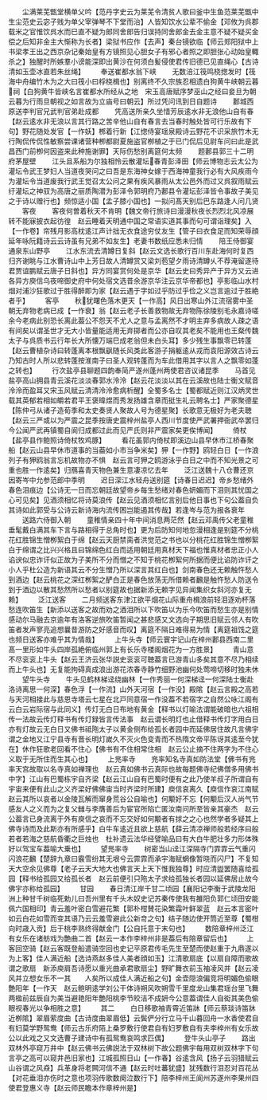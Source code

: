 <!-- { "loadSidebar": true } -->
　　尘满莱芜甑堂横单父吟【范丹字史云为莱芜令清贫人歌曰釜中生鱼范莱芜甑中生尘范史云宓子贱为单父宰弹琴不下堂而治】人皆知饮水公辈不偷金【邓攸为呉郡载米之官惟饮呉水而巳直不疑为郎同舍郎告归误持同舍郎金去金主意不疑不疑买金偿之后知非金主大惭称为长者】梁狱书应作【去声】秦台镜欲临【师云郑阳狱中上书梁孝王出之西京杂记秦始皇有方镜照见心胆女子有邪心者照之即胆张心动始皇輙杀之】独醒时所嫉羣小谤能深即出黄沙在何须白髪侵使君传旧德已见直绳心【古诗清如玉壶冰直若朱丝绳】
　　奉送崔都水翁下峡
　　无数涪江筏鸣桡揔发时【筏海中舟编竹木为之大曰筏小曰桴桡楫也】别离终不久宗族忍相遗白狗黄牛峡朝云暮祠【白狗黄牛皆峡名言崔都水所经从之地　宋玉高唐赋序梦巫山之经曰妾旦为朝云暮为行雨旦朝视之如言故为立庙号曰朝云】所过凭问讯到日自题诗
　　郪城西原送李判官兄武判官弟赴成都
　　凭高送所亲久坐惜芳辰逺水非无浪他山自有春【赵云逺水非无浪以言其行路之苦辛他山自有春言去当春时触处皆可行乐故有下句】野花随处发官【一作妖】桞着行新【江揔侍宴瑶泉殿诗云野花不识采旅竹木无行陶侃传侃性敏察尝课诸营种栁都尉夏施盗官栁植之于已门侃后见尉车问曰此是武昌西门前栁何因盗来此种施谢罪】天际伤愁别离筵何太频
　　题郪县郭三十二明府茅屋壁
　　江头且系船为尔独相怜云散灌坛春青彭泽田【师云博物志云太公为灌坛令武王梦妇人当道夜哭问之曰吾是东海神女嫁于西海神童我行必有大风疾雨今为灌坛令当道废我行武王觉召太公问之果有疾风暴雨从太公邑外而过又呉叙雨赋云纡灌坛之神驭为高唐之丽质陶潜为彭泽令郭明府乃郪县令灌坛彭泽皆令事故子美见之于诗以赠行也】频惊适小国【孟子膝小国也】一拟问髙天别后巴东路逢人问几贤
　　客夜
　　客夜何曽着秋天不肯明【魏文帝行旅诗曰漫漫秋夜长烈烈北风凉展转不能寐披衣起彷徨　赵云睡着天明通中国之常语实道其事而句可谓诣理矣】入【一作卷】帘残月影高枕逺江声计拙无衣食途穷仗友生【管子曰衣食足而知荣辱顔延年咏阮籍诗云云诗虽有兄弟不如友生】老妻书数纸应悉未归情
　　陪王侍御宴通泉东山野亭
　　江水东流去清罇日复斜【赵云文选长歌行百川东赴海何时复西归齐谢眺与江水曹诗山中上芳日故人清罇赏又梁刘苞望夕雨诗清罇乆不荐淹留遂待君贾谊鹏赋云唐子日斜也】异方同宴赏何处是京华【赵云史曰秀异产于异方又云进各异方庾信乌夜啼御史府中何处宿文选昔余游京华注云京华帝都也】亭影临山水村烟对浦沙狂歌过于胜得醉即为家【赵云遇于字如过乎防过乎俭之义岂言逾过于胜絶者乎】
　　客亭
　　秋犹曙色落木更天【一作高】风日出寒山外江流宿雾中圣朝无弃物老病已成【一作衰】翁【赵云老子长善救物故无弃物陈徐陵别毛永嘉诗嗟余今老病此别恐长离此葢公不怨天不尤人之意与孟离然不才明主弃多病故人疎之语有间矣以谓圣世才无大小皆量能适用无弃掷者而公亦自叹其老矣不能用也王粲传魏太子与呉质书云行年长大所懐万端巳成老翁但未白头耳】多少残生事飘零已转蓬【赵云曹植杂诗曰转蓬离本根飘飖随长风类此客游子捐躯逺从戎而袁阳源效古诗云乃知古时人所以悲转蓬按淮南子曰圣人观转蓬而为车此借用其字以言人之飘零如蓬之转也】
　　行次盐亭县聊题四韵奉简严遂州蓬州两使君咨议诸昆季
　　马首见盐亭高山拥县青云溪花淡淡春郭水泠泠【赵云花淡淡以其在云溪故也陆士衡文赋音泠泠而盈耳又宋玉风赋云清清泠泠愈病析醒】全蜀多名士【蜀都赋近则江汉炳灵世载其英郁若相如皭若君平王褒暐煜而秀发扬雄含章而挺生礼云聘名士】严家聚德星【陈仲弓从诸子造荀季和太史奏贤人聚故人号为德星聚】长歌意无极好为老夫聴【赵云三严或以为严震之昆季按唐史震梓州盐亭人西川节度使严武署押衙武卒罢归今公闻严武再镇蜀自阆归成都过此而见严氏则非严震家矣更俟博闻】
　　倚杖【盐亭县作鲍照诗倚杖牧鸡豚】
　　看花虽郭内倚杖即溪边山县早休市江桥春聚船【赵云山县早休市道事的当葢如小市当争米矣】狎【一作野】鸥轻白日【一作浪列子有狎鸥翁言忘机故物亦不惧　赵云言可狎之鸥游泳乎白日之中而不知光景之可重也胜一作逺矣】归鴈喜青天物色兼生意凄凉忆去年
　　泛江送魏十八仓曹还京因寄岑中允参范郎中季明
　　迟日深江水轻舟送别筵【诗春日迟迟】帝乡愁绪外春色泪痕边【公诗无一日而忘朝廷故望帝乡每生愁绪对春色妍媚而下泪则其忧国之心可见矣】见酒须相忆将诗莫浪传【赵云见酒须相忆言别后他日事也下句公葢自负其诗如此郭受与公诗云新诗海内流传困岂能遏其传哉】若逢岑与范为报各衰年
　　送路六侍御入朝
　　童稚情亲四十年中间消息两茫然【赵云邓禹传父老童稚垂髦戴白满其车下言与路相得于总角时也】更为后防知何地忽漫相逢是别筵不分桃花红胜锦生憎栁絮白于绵【赵云天厨禁脔者洪觉范之书也以分桃花红胜锦生憎栁絮白于绵谓之比兴兴格且曰锦绵色红白而适用朝廷用真材天下福也惟真材者忠正小人谄谀似忠诈讦似正故为子美所不分而憎之不知于桃花栁絮何所据而便比谄防诈讦之小人乎杜公造为新语其云不分生憎乃所以深言其红白也】剑南春色还无赖触忤愁人到酒边【赵云桃花之深红栁絮之酽白正是春色放荡无所借赖者飜是触忤愁人防送令到于酒边以散其愁然所以愁者以别筵故也据新添无赖字见异闻集织女斜河亦复无赖】
　　泛江送客
　　二月频送客东津江欲平烟花山际重舟楫浪前轻泪逐劝杯落愁连吹笛生【新添以送客之故而劝之酒泪所以下吹笛以为乐今吹笛而愁生亦是别情感动尔马融去京逾年有洛客逆旅吹笛暂闻之甚悲感又文选向子期思旧赋云邻人有吹笛者发声寥亮追想曩昔游防之好感音而叹】离筵不隔日难得易为情【离筵祖饯之筵也频日送客亦难乎其为情哉】
　　上牛头寺【师云寰宇记山在梓州郪县西南二里髙一里形如牛头四岸孤絶俯临州郭上有长乐寺楼阁烟花为一方胜景】
　　青山意不尽衮衮上牛头【赵云王济云张华説史衮衮可聴葢言已游青山多矣其意不尽乃相续而上牛头也】无复能拘碍真成浪出游花浓春寺静竹细野池幽何处莺啼切移时独未休
　　望牛头寺
　　牛头见鹤林梯迳绕幽林【一作秀丽一何深梯迳一何深陆士衡赴洛诗离思一何深】春色浮【一作流】山外天河宿【一作没】殿隂【赵云言殿之高若与天河相接此与慈恩寺塔云七星在北戸同意宿一作没葢不若宿字之自然公咏江阁有云白云岩际宿与此同义】传灯无白日布地有黄金【释书以灯喻法谓能破暗也六祖相传一法故云传灯释书有传灯録皆言传法事　赵云谓长明灯也止借释书传灯字用白日亦有灯故云无白日又佛书祗陁太子以黄金侧布给孤长者园中而延佛居住故凡言佛宇谓之金地又江宁县寺有晋长明灯嵗久不灭火色变青而不热隋文帝平陈讶其逺至今犹在】休作狂歌老回看不住心【佛书有不住相常住相　赵云公止摘不住两字为不住心义取于无所住而生其心也】
　　上兠率寺
　　兠率知名寺真如防法堂【佛书有兠率天宫故取以名寺真如禅理也　赵云真如佛书云真际也故每题佛寺纪佛僧多用佛书中字】江山有巴蜀栋宇自齐梁【赵云江山自有巴蜀时便有之此乃使羊叔子所谓自有宇宙来便有此山之义齐梁好佛佛宙当时齐梁时所建】庾信哀离久【庾信作哀江南赋　赵云其所以哀者以金陵瓦解而窜身荒谷公自喻也】何颙好不忘【何颙后汉人尚气节感友人之义而为之复父雠与李膺善后为宦官所陷亡匿汝南问所至皆亲其豪杰　赵云公葢言已身流离于外有庾信之哀而不忘交好如何颙者有捄之之心也然学者多疑其上佛寺诗而及此斯亦有所感乎】白牛车逺近且欲上慈航【薛云清凉禅师般若经序曰般若者若海之慈航昏衢之巨烛也　杜补遗云法华经譬喻品曰有大白牛肥壮多力形体殊好以驾宝车葢喻大乗也】
　　望兠率寺
　　树密当山迳江深隔寺门霏霏云气重闪闪浪花飜【楚辞九章曰霰雪纷其无垠兮云霏霏而承宇海赋蝄像暂晓而闪尸】不复知天大空余见佛尊【老子云天大地大也佛言天上天下惟我独尊】时应清盥罢随喜给孤园【释书给孤园又给孤长者　赵云前便引只陁太子求给孤独长者园以延佛居止故今佛宇亦称给孤园】
　　甘园
　　春日清江岸千甘二顷园【襄阳记李衡于武陵龙阳洲上种甘千树临死勅儿曰吾州里有千头木奴史记苏秦传使我有雒阳负郭仁顷田安能佩六国相印】青云羞叶密白雪避花繁【郭朴柑賛花染繁霜叶鲜翠蓝　赵云本言密叶如云白花如雪而变其语乃云云羞雪避此公新竒之句】结子随边使开筒近至尊【蜀柑向时歳入贡】后于桃李熟终得献金门【公自托意于末句也】
　　数陪章梓州泛江有女乐在诸舫戏为艶曲二首【赵云一本作李梓州非是葢后有陪章留后也】
　　上客回空骑【赵云客既登船遣骑空回也史记平原君传毛先生至楚而使赵重于九鼎遂以为上客】佳人满近船【选诗燕赵多佳人美者顔如玉】江清歌扇底【以扇自障而歌故谓之歌扇　新添庾肩吾诗愿以重光曲承君歌扇尘】野旷舞衣前玉袖凌风并【赵云凌风并立想女乐不一其　　人矣所以成佳人满近船之句】金壶隠浪偏竞将明媚色偷眼艶阳年【一作天　赵云鲍明逺学刘公干体诗朔风吹朔雪千里度龙山集君瑶台里飞舞两楹前兹辰自为美当避艳阳年艶阳桃李节皎洁不成妍今公意葢谓佳人自衒其美色偷眼视春光以争相胜之意】
　　其二
　　白日移歌袖青霄近笛牀【师云蔡琰诗笛牀近栁隂】翠眉萦度曲【古诗度曲翠眉低】云鬓俨分行立马千山暮回舟一水香使君自有妇莫学野鸳鸯【师云古乐府陌上桑罗敷行使君自有妇罗敷自有夫李梓州有女乐故公以此戏之又文选曹子建诗中有孤鸳鸯哀鸣求匹偶】
　　登牛头山亭子
　　路出双林外亭窥万井中【赵云佛书云佛説法于双林树下故公题佛宇每用双树双林字下句言亭之高可以窥井邑旧家也】江城孤照日山【一作春】谷逺含风【扬子云羽猎赋云山谷谓之风猋】兵革身将老闗河信不通【赵云时吐蕃犹盛】犹残数行泪忍对百花丛【对花垂泪亦伤时之意也项羽传歌数阕泣数行下】陪李梓州王阆州苏遂州李果州四使君登惠义寺【赵云师民瞻本作章梓州是】
